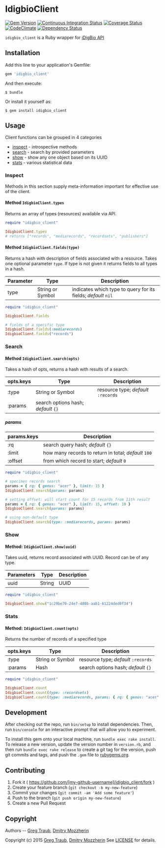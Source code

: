 IdigbioClient
=============

[![Gem Version][gem_badge]][gem_link]
[![Continuous Integration Status][ci_badge]][ci_link]
[![Coverage Status][cov_badge]][cov_link]
[![CodeClimate][code_badge]][code_link]
[![Dependency Status][dep_badge]][dep_link]


`idigbio_client` is a Ruby wrapper for [iDigBio API][api]


Installation
------------

Add this line to your application's Gemfile:

```ruby
gem 'idigbio_client'
```

And then execute:

    $ bundle

Or install it yourself as:

    $ gem install idigbio_client

Usage
-----

Client functions can be grouped in 4 categories

* [inspect][inspect] - introspective methods
* [search][search] - search by provided parameters
* [show][show] - show any one object based on its UUID
* [stats][stats] - various statistical data

### Inspect

Methods in this section supply meta-information important for effective use
of the client.

#### Method `IdigbioClient.types`

Returns an array of types (resources) available via API.

```ruby
require "idigbio_client"

IdigbioClient.types
# returns ["records", "mediarecords", "recordsets", "publishers"]
```

#### Method `IdigbioClient.fields(type)`

Returns a hash with description of fields associated with a resource. Takes one
optional parameter `type`. If type is not given it returns fields to all types
in a hash.

| Parameter  | Type             | Description                                                   |
|------------|------------------|---------------------------------------------------------------|
| type       | String or Symbol | indicates which type to query for its fields; *default* `nil` |

```ruby
require "idigbio_client"

IdigbioClient.fields

# fields of a specific type
IdigbioClient.fields(:mediarecords)
IdigbioClient.fields("records")
```

### Search

#### Method `IdigbioClient.search(opts)`

Takes a hash of opts, returns a hash with results of a search.

| opts.keys  | Type             | Description                            |
|------------|------------------|----------------------------------------|
| :type      | String or Symbol | resource type; *default* `:records`    |
| :params    | search options hash; *default* `{}`                       |

##### params

| params.keys | Description                                          |
|-------------|------------------------------------------------------|
| :rq         | search query hash; *default* `{}`                    |
| :limit      | how many records to return in total; *default* `100` |
| :offset     | from which record to start; *default* `0`            |

```ruby
require "idigbio_client"

# specimen records search
params = { rq: { genus: "acer" }, limit: 15 }
IdigbioClient.search(params: params)

# setting offset: will start count for 15 records from 11th result
params = { rq: { genus: "acer" }, limit: 15, offset: 10 }
IdigbioClient.search(params: params)

# using non-default type
IdigbioClient.search(type: :mediarecords, params: params)
```
### Show

#### Method: `IdigbioClient.show(uuid)`

Takes uuid, returns record associated with UUID. Record can be of any type.

| Parameters | Type   | Description |
|------------|--------|-------------|
| uuid       | String | UUID        |


```ruby
require "idigbio_client"

IdigbioClient.show("1c29be70-24e7-480b-aab1-61224ded0f34")
```

### Stats

#### Method: `IdigbioClient.count(opts)`

Returns the number of records of a specified type

| opts.keys  | Type             | Description                            |
|------------|------------------|----------------------------------------|
| :type      | String or Symbol | resource type; *default* `:records`    |
| :params    | Hash             | search options hash; *default* `{}`    |

```ruby
require "idigbio_client"

IdigbioClient.count
IdigbioClient.count(type: :recordsets)
IdigbioClient.count(type: :mediarecords, params: { rq: { genus: "acer" } })
```

Development
-----------

After checking out the repo, run `bin/setup` to install dependencies. Then, run
`bin/console` for an interactive prompt that will allow you to experiment.

To install this gem onto your local machine, run `bundle exec rake install`. To
release a new version, update the version number in `version.rb`, and then run
`bundle exec rake release` to create a git tag for the version, push git
commits and tags, and push the `.gem` file to
[rubygems.org][rubygems].

## Contributing

1. Fork it ( https://github.com/[my-github-username]/idigbio_client/fork )
2. Create your feature branch (`git checkout -b my-new-feature`)
3. Commit your changes (`git commit -am 'Add some feature'`)
4. Push to the branch (`git push origin my-new-feature`)
5. Create a new Pull Request

Copyright
---------

Authors -- [Greg Traub][greg], [Dmitry Mozzherin][dimus]

Copyright (c) 2015 [Greg Traub][greg], [Dmitry Mozzherin][dimus]
See [LICENSE][license] for details.


[gem_badge]: https://badge.fury.io/rb/idigbio_client.svg
[gem_link]: http://badge.fury.io/rb/idigbio_client
[ci_badge]: https://secure.travis-ci.org/GlobalNamesArchitecture/idigbio_client.svg
[ci_link]: http://travis-ci.org/GlobalNamesArchitecture/idigbio_client
[cov_badge]: https://coveralls.io/repos/GlobalNamesArchitecture/idigbio_client/badge.svg?branch=master
[cov_link]: https://coveralls.io/r/GlobalNamesArchitecture/idigbio_client?branch=master
[code_badge]: https://codeclimate.com/github/GlobalNamesArchitecture/idigbio_client/badges/gpa.svg
[code_link]: https://codeclimate.com/github/GlobalNamesArchitecture/idigbio_client
[dep_badge]: https://gemnasium.com/GlobalNamesArchitecture/idigbio_client.png
[dep_link]: https://gemnasium.com/GlobalNamesArchitecture/idigbio_client
[api]: https://www.idigbio.org/wiki/index.php/IDigBio_API
[inspect]: #inspect
[search]: #search
[show]: #show
[stats]: #stats
[rubygems]: https://rubygems.org
[license]: https://github.com/GlobalNamesArchitecture/idigbio-ruby-client/blob/master/LICENSE
[greg]: https://github.com/gete76
[dimus]: https://github.com/dimus
